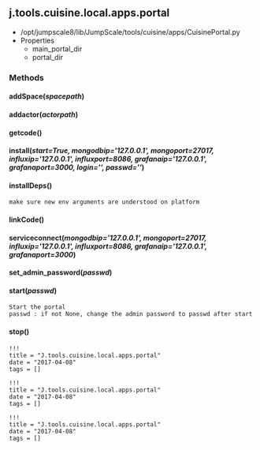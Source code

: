 <!-- toc -->
## j.tools.cuisine.local.apps.portal

- /opt/jumpscale8/lib/JumpScale/tools/cuisine/apps/CuisinePortal.py
- Properties
    - main_portal_dir
    - portal_dir

### Methods

#### addSpace(*spacepath*) 

#### addactor(*actorpath*) 

#### getcode() 

#### install(*start=True, mongodbip='127.0.0.1', mongoport=27017, influxip='127.0.0.1', influxport=8086, grafanaip='127.0.0.1', grafanaport=3000, login='', passwd=''*) 

#### installDeps() 

```
make sure new env arguments are understood on platform

```

#### linkCode() 

#### serviceconnect(*mongodbip='127.0.0.1', mongoport=27017, influxip='127.0.0.1', influxport=8086, grafanaip='127.0.0.1', grafanaport=3000*) 

#### set_admin_password(*passwd*) 

#### start(*passwd*) 

```
Start the portal
passwd : if not None, change the admin password to passwd after start

```

#### stop() 


```
!!!
title = "J.tools.cuisine.local.apps.portal"
date = "2017-04-08"
tags = []
```

```
!!!
title = "J.tools.cuisine.local.apps.portal"
date = "2017-04-08"
tags = []
```

```
!!!
title = "J.tools.cuisine.local.apps.portal"
date = "2017-04-08"
tags = []
```
